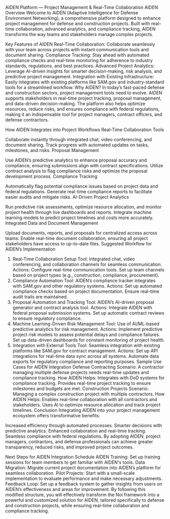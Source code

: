 AIDEN Platform — Project Management & Real-Time Collaboration
AIDEN Overview
Welcome to AIDEN (Adaptive Intelligence for Defense Environment Networking), a comprehensive platform designed to enhance project management for defense and construction projects. Built with real-time collaboration, advanced analytics, and compliance tracking, AIDEN transforms the way teams and stakeholders manage complex projects.

Key Features of AIDEN
Real-Time Collaboration: Collaborate seamlessly with your team across projects with instant communication tools and document sharing.
Compliance Tracking: Stay ahead with automated compliance checks and real-time monitoring for adherence to industry standards, regulations, and best practices.
Advanced Project Analytics: Leverage AI-driven insights for smarter decision-making, risk analysis, and predictive project management.
Integration with Existing Infrastructure: Easily integrates with existing platforms like SAM.gov and industry-standard tools for a streamlined workflow.
Why AIDEN?
In today’s fast-paced defense and construction sectors, project management tools need to evolve. AIDEN supports stakeholders in real-time project tracking, proposal management, and data-driven decision-making. The platform also helps optimize resources, reduce risks, and ensures compliance with federal regulations, making it an indispensable tool for project managers, contract officers, and defense contractors.

How AIDEN Integrates into Project Workflows
Real-Time Collaboration Tools

Collaborate instantly through integrated chat, video conferencing, and document sharing.
Track progress with automated updates on tasks, milestones, and risks.
Proposal Management

Use AIDEN’s predictive analytics to enhance proposal accuracy and compliance, ensuring submissions align with contract specifications.
Utilize contract analysis to flag compliance risks and optimize the proposal development process.
Compliance Tracking

Automatically flag potential compliance issues based on project data and federal regulations.
Generate real-time compliance reports to facilitate easier audits and mitigate risks.
AI-Driven Project Analytics

Run predictive risk assessments, optimize resource allocation, and monitor project health through live dashboards and reports.
Integrate machine learning models to predict project timelines and costs more accurately.
Integrated Data and Document Management

Upload documents, reports, and proposals for centralized access across teams.
Enable real-time document collaboration, ensuring all project stakeholders have access to up-to-date files.
Suggested Workflow for AIDEN’s Implementation
1. Real-Time Collaboration Setup
Tool: Integrated chat, video conferencing, and collaboration channels for seamless communication.
Actions:
Configure real-time communication tools.
Set up team channels based on project types (e.g., construction, compliance, procurement).
2. Compliance Automation
Tool: AIDEN’s compliance tracker integrates with SAM.gov and other regulatory systems.
Actions:
Set up automated compliance checks based on project documentation.
Ensure real-time audit trails are maintained.
3. Proposal Automation and Tracking
Tool: AIDEN’s AI-driven proposal generator and contract analysis tool.
Actions:
Integrate AIDEN with federal proposal submission systems.
Set up automatic contract reviews to ensure regulatory compliance.
4. Machine Learning-Driven Risk Management
Tool: Use of AI/ML-based predictive analytics for risk management.
Actions:
Implement predictive project risk models to assess potential delays and compliance failures.
Set up data-driven dashboards for constant monitoring of project health.
5. Integration with External Tools
Tool: Seamless integration with existing platforms like SAM.gov for contract management.
Actions:
Set up API integrations for real-time data sync across all systems.
Automate data exports for regulatory compliance and reporting purposes.
Sample Use Cases for AIDEN Integration
Defense Contracting
Scenario: A contractor managing multiple defense projects needs real-time updates and compliance tracking.
How AIDEN Helps:
Integrates with DoD systems for compliance tracking.
Provides real-time project tracking to ensure milestones and budgets are met.
Construction Projects
Scenario: Managing a complex construction project with multiple contractors.
How AIDEN Helps:
Enables real-time collaboration with all contractors and stakeholders.
Uses AI to optimize resource allocation and track project timelines.
Conclusion
Integrating AIDEN into your project management ecosystem offers transformative benefits:

Increased efficiency through automated processes.
Smarter decisions with predictive analytics.
Enhanced collaboration and real-time tracking.
Seamless compliance with federal regulations.
By adopting AIDEN, project managers, contractors, and defense professionals can achieve greater transparency, reduced risks, and improved project outcomes.

Next Steps for AIDEN Integration
Schedule AIDEN Training: Set up training sessions for team members to get familiar with AIDEN's tools.
Data Migration: Migrate current project documentation into AIDEN’s platform for seamless collaboration.
Pilot Projects: Start with a small-scale implementation to evaluate performance and make necessary adjustments.
Feedback Loop: Set up a feedback system to gather insights from users on AIDEN’s effectiveness and areas for improvement.
By following this modified structure, you will effectively transform the Noi framework into a powerful and customized solution for AIDEN, tailored specifically to defense and construction projects, while ensuring real-time collaboration and compliance tracking.

